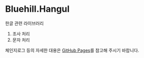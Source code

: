 # Bluehill.Hangul
한글 관련 라이브러리

1. 조사 처리
1. 문자 처리

체인지로그 등의 자세한 대용은 [GitHub Pages](https://na1307.github.io/Bluehill.Hangul)를 참고해 주시기 바랍니다.
